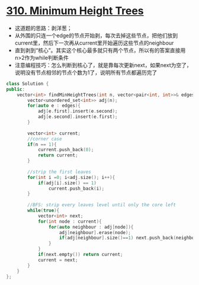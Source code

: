 # [310. Minimum Height Trees](https://leetcode.com/problems/minimum-height-trees/#/description)
* 这道题的思路：剥洋葱；
* 从外围的只连一个edge的节点开始剥，每次去掉这些节点，把他们放到current里，然后下一次再从current里开始遍历这些节点的neighbour
* 直到剥到“核心”。其实这个核心最多就只有两个节点，所以有的答案直接用n>2作为while判断条件
* 注意编程技巧：怎么判断到核心了，就是靠每次更新next，如果next为空了，说明没有节点相邻的节点个数为1了，说明所有节点都遍历完了

```C++
class Solution {
public:
    vector<int> findMinHeightTrees(int n, vector<pair<int, int>>& edges) {
        vector<unordered_set<int>> adj(n);
        for(auto e : edges){
            adj[e.first].insert(e.second);
            adj[e.second].insert(e.first);
        }
        
        vector<int> current;
        //corner case
        if(n == 1){
            current.push_back(0);
            return current;
        }
        
        //strip the first leaves
        for(int i =0; i<adj.size(); i++){
            if(adj[i].size() == 1)
                current.push_back(i);
        }
        
        //BFS: strip every leaves level until only the core left
        while(true){
            vector<int> next;
            for(int node : current){
                for(auto neighbour : adj[node]){
                    adj[neighbour].erase(node);
                    if(adj[neighbour].size()==1) next.push_back(neighbour);
                }
            }
            if(next.empty()) return current;
            current = next;
        }
    }
};
```
